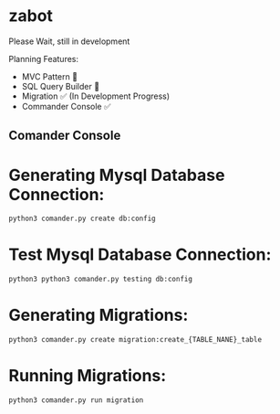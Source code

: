 # zabot
Please Wait, still in development

Planning Features:
- MVC Pattern 🔄 
- SQL Query Builder 🔄 
- Migration ✅ (In Development Progress)
- Commander Console ✅

## Comander Console

# Generating Mysql Database Connection:
```
python3 comander.py create db:config
```

# Test Mysql Database Connection:
```
python3 python3 comander.py testing db:config
```

# Generating Migrations:
```
python3 comander.py create migration:create_{TABLE_NANE}_table
````

# Running Migrations:
```
python3 comander.py run migration
```